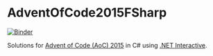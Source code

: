 # AdventOfCode2015FSharp
[![Binder](https://mybinder.org/badge_logo.svg)](https://mybinder.org/v2/gh/oddrationale/AdventOfCode2015FSharp/main?urlpath=lab)

Solutions for [Advent of Code (AoC) 2015](https://adventofcode.com/2015) in C# using [.NET Interactive](https://github.com/dotnet/interactive).
